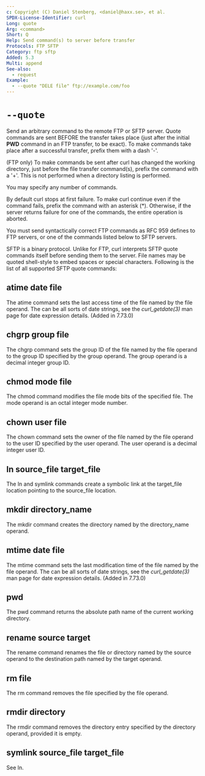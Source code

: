 ```yaml
---
c: Copyright (C) Daniel Stenberg, <daniel@haxx.se>, et al.
SPDX-License-Identifier: curl
Long: quote
Arg: <command>
Short: Q
Help: Send command(s) to server before transfer
Protocols: FTP SFTP
Category: ftp sftp
Added: 5.3
Multi: append
See-also:
  - request
Example:
  - --quote "DELE file" ftp://example.com/foo
---
```


# `--quote`

Send an arbitrary command to the remote FTP or SFTP server. Quote commands are
sent BEFORE the transfer takes place (just after the initial **PWD** command
in an FTP transfer, to be exact). To make commands take place after a
successful transfer, prefix them with a dash '-'.

(FTP only) To make commands be sent after curl has changed the working
directory, just before the file transfer command(s), prefix the command with a
'+'. This is not performed when a directory listing is performed.

You may specify any number of commands.

By default curl stops at first failure. To make curl continue even if the
command fails, prefix the command with an asterisk (*). Otherwise, if the
server returns failure for one of the commands, the entire operation is
aborted.

You must send syntactically correct FTP commands as RFC 959 defines to FTP
servers, or one of the commands listed below to SFTP servers.

SFTP is a binary protocol. Unlike for FTP, curl interprets SFTP quote commands
itself before sending them to the server. File names may be quoted
shell-style to embed spaces or special characters. Following is the list of
all supported SFTP quote commands:

## atime date file
The atime command sets the last access time of the file named by the file
operand. The <date expression> can be all sorts of date strings, see the
*curl_getdate(3)* man page for date expression details. (Added in 7.73.0)

## chgrp group file
The chgrp command sets the group ID of the file named by the file operand to
the group ID specified by the group operand. The group operand is a decimal
integer group ID.

## chmod mode file
The chmod command modifies the file mode bits of the specified file. The
mode operand is an octal integer mode number.

## chown user file
The chown command sets the owner of the file named by the file operand to the
user ID specified by the user operand. The user operand is a decimal
integer user ID.

## ln source_file target_file
The ln and symlink commands create a symbolic link at the target_file location
pointing to the source_file location.

## mkdir directory_name
The mkdir command creates the directory named by the directory_name operand.

## mtime date file
The mtime command sets the last modification time of the file named by the
file operand. The <date expression> can be all sorts of date strings, see the
*curl_getdate(3)* man page for date expression details. (Added in 7.73.0)

## pwd
The pwd command returns the absolute path name of the current working directory.

## rename source target
The rename command renames the file or directory named by the source
operand to the destination path named by the target operand.

## rm file
The rm command removes the file specified by the file operand.

## rmdir directory
The rmdir command removes the directory entry specified by the directory
operand, provided it is empty.

## symlink source_file target_file
See ln.
